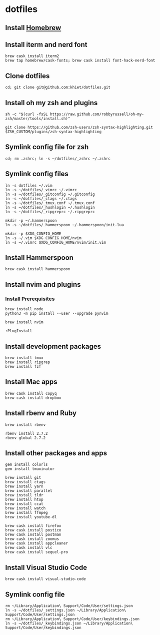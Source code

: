 # dotfiles

## Install [Homebrew](http://brew.sh/index.html)

## Install iterm and nerd font

```
brew cask install iterm2
brew tap homebrew/cask-fonts; brew cask install font-hack-nerd-font
```

## Clone dotfiles

```
cd; git clone git@github.com:khiet/dotfiles.git
```

## Install oh my zsh and plugins

```
sh -c "$(curl -fsSL https://raw.github.com/robbyrussell/oh-my-zsh/master/tools/install.sh)"

git clone https://github.com/zsh-users/zsh-syntax-highlighting.git $ZSH_CUSTOM/plugins/zsh-syntax-highlighting
```

## Symlink config file for zsh

```
cd; rm .zshrc; ln -s ~/dotfiles/_zshrc ~/.zshrc
```

## Symlink config files

```
ln -s dotfiles ~/.vim
ln -s ~/dotfiles/_vimrc ~/.vimrc
ln -s ~/dotfiles/_gitconfig ~/.gitconfig
ln -s ~/dotfiles/_ctags ~/.ctags
ln -s ~/dotfiles/_tmux.conf ~/.tmux.conf
ln -s ~/dotfiles/_hushlogin ~/.hushlogin
ln -s ~/dotfiles/_ripgreprc ~/.ripgreprc

mkdir -p ~/.hammerspoon
ln -s ~/dotfiles/_hammerspoon ~/.hammerspoon/init.lua

mkdir -p $XDG_CONFIG_HOME
ln -s ~/.vim $XDG_CONFIG_HOME/nvim
ln -s ~/.vimrc $XDG_CONFIG_HOME/nvim/init.vim
```

## Install Hammerspoon

```
brew cask install hammerspoon
```

## Install nvim and plugins

### Install Prerequisites
```
brew install node
python3 -m pip install --user --upgrade pynvim
```

```
brew install nvim

:PlugInstall
```

## Install development packages

```
brew install tmux
brew install ripgrep
brew install fzf
```

## Install Mac apps

```
brew cask install copyq
brew cask install dropbox
```

## Install rbenv and Ruby

```
brew install rbenv
```

```
rbenv install 2.7.2
rbenv global 2.7.2
```

## Install other packages and apps

```
gem install colorls
gem install tmuxinator

brew install git
brew install ctags
brew install yarn
brew install parallel
brew install tldr
brew install htop
brew install ccat
brew install watch
brew install ffmpeg
brew install youtube-dl

brew cask install firefox
brew cask install postico
brew cask install postman
brew cask install zoomus
brew cask install appcleaner
brew cask install vlc
brew cask install sequel-pro
```

## Install Visual Studio Code

```
brew cask install visual-studio-code
```

## Symlink config file

```
rm ~/Library/Application\ Support/Code/User/settings.json
ln -s ~/dotfiles/_settings.json ~/Library/Application\ Support/Code/User/settings.json
rm ~/Library/Application\ Support/Code/User/keybindings.json
ln -s ~/dotfiles/_keybindings.json ~/Library/Application\ Support/Code/User/keybindings.json
```
